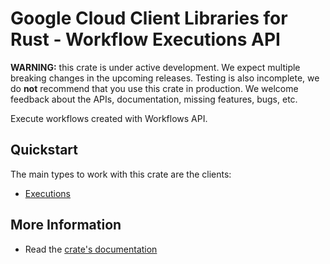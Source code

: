 # Google Cloud Client Libraries for Rust - Workflow Executions API

<!-- Code generated by sidekick. DO NOT EDIT. -->

**WARNING:** this crate is under active development. We expect multiple breaking
changes in the upcoming releases. Testing is also incomplete, we do **not**
recommend that you use this crate in production. We welcome feedback about the
APIs, documentation, missing features, bugs, etc.

Execute workflows created with Workflows API.

## Quickstart

The main types to work with this crate are the clients:

* [Executions](https://docs.rs/google-cloud-workflows-executions-v1/latest/google_cloud_workflows_executions_v1/client/struct.Executions.html)

## More Information

* Read the [crate's documentation](https://docs.rs/google-cloud-workflows-executions-v1/latest/google-cloud-workflows-executions-v1)
